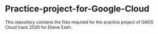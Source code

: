 # Practice-project-for-Google-Cloud
This repository contains the files required for the practice project of GADS Cloud track 2020 for Ekene Ezeh. 
